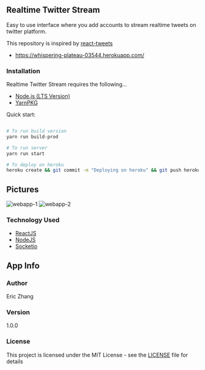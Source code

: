 ## Realtime Twitter Stream

Easy to use interface where you add accounts to stream realtime tweets on twitter platform.

This repository is inspired by [react-tweets](https://github.com/scotch-io/react-tweets)

- https://whispering-plateau-03544.herokuapp.com/

### Installation

Realtime Twitter Stream requires the following...

- [Node.js (LTS Version)](http://nodejs.org/)
- [YarnPKG](https://yarnpkg.com/lang/en/docs/install/#windows-stable)

Quick start:

```bash

# To run build version
yarn run build-prod

# To run server
yarn run start

# To deploy on heroku
heroku create && git commit -m "Deploying on heroku" && git push heroku master

```

## Pictures

![webapp-1](https://i.imgur.com/rFyzVVL.png)
![webapp-2](https://i.imgur.com/OGTDRos.png)

### Technology Used

- [ReactJS](https://reactjs.org/)
- [NodeJS](https://nodejs.org/en/)
- [Socketio](https://socket.io/)

## App Info

### Author

Eric Zhang

### Version

1.0.0

### License

This project is licensed under the MIT License - see the [LICENSE](LICENSE) file for details
